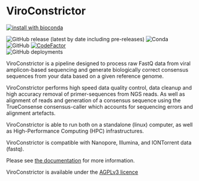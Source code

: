 # ViroConstrictor

[![install with bioconda](https://img.shields.io/badge/install%20with-bioconda-brightgreen.svg?style=flat)](http://bioconda.github.io/recipes/viroconstrictor/README.html)

![GitHub release (latest by date including pre-releases)](https://img.shields.io/github/v/release/RIVM-bioinformatics/ViroConstrictor?include_prereleases)
![Conda](https://img.shields.io/conda/v/bioconda/viroconstrictor)  
![GitHub](https://img.shields.io/github/license/RIVM-bioinformatics/ViroConstrictor)
[![CodeFactor](https://www.codefactor.io/repository/github/rivm-bioinformatics/viroconstrictor/badge)](https://www.codefactor.io/repository/github/rivm-bioinformatics/viroconstrictor)  
![GitHub deployments](https://img.shields.io/github/deployments/RIVM-bioinformatics/ViroConstrictor/github-pages?label=Documentation%20deployment)  

ViroConstrictor is a pipeline designed to process raw FastQ data from viral amplicon-based sequencing and generate  biologically correct consensus sequences from your data based on a given reference genome.

ViroConstrictor performs high speed data quality control, data cleanup and high accuracy removal of primer-sequences from NGS reads. As well as alignment of reads and generation of a consensus sequence using the TrueConsense consensus-caller which accounts for sequencing errors and alignment artefacts.

ViroConstrictor is able to run both on a standalone (linux) computer, as well as High-Performance Computing (HPC) infrastructures. 

ViroConstrictor is compatible with Nanopore, Illumina, and IONTorrent data (fastq).

Please see [the documentation](https://rivm-bioinformatics.github.io/ViroConstrictor/) for more information.

ViroConstrictor is available under the [AGPLv3 licence](https://www.gnu.org/licenses/agpl-3.0.en.html)